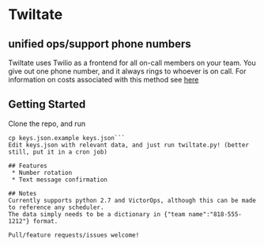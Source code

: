 # Twiltate
## unified ops/support phone numbers
Twiltate uses Twilio as a frontend for all on-call members on your team. You give out one phone number, and it always rings to whoever is on call. For information on costs associated with this method see [here](https://www.twilio.com/help/faq/voice/how-much-am-i-charged-for-call-forwarding)

## Getting Started
Clone the repo, and run 
```pip install -r requirements.txt;
cp keys.json.example keys.json```
Edit keys.json with relevant data, and just run twiltate.py! (better still, put it in a cron job)

## Features
 * Number rotation
 * Text message confirmation

## Notes
Currently supports python 2.7 and VictorOps, although this can be made to reference any scheduler.
The data simply needs to be a dictionary in {"team name":"818-555-1212"} format.

Pull/feature requests/issues welcome!
